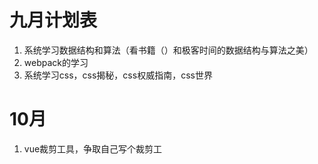 # 九月计划表
1. 系统学习数据结构和算法（看书籍（）和极客时间的数据结构与算法之美）
2. webpack的学习
3. 系统学习css，css揭秘，css权威指南，css世界

# 10月
1. vue裁剪工具，争取自己写个裁剪工

